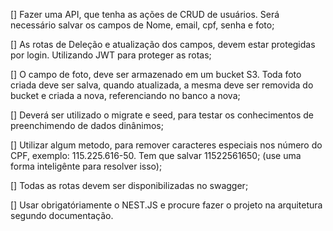 [] Fazer uma API, que tenha as ações de CRUD de usuários. Será necessário salvar os campos de Nome, email, cpf, senha e foto;

[] As rotas de Deleção e atualização dos campos, devem estar protegidas por login. Utilizando JWT para proteger as rotas;

[] O campo de foto, deve ser armazenado em um bucket S3. Toda foto criada deve ser salva, quando atualizada, a mesma deve ser removida do bucket e criada a nova, referenciando no banco a nova;

[] Deverá ser utilizado o migrate e seed, para testar os conhecimentos de preenchimendo de dados dinânimos;

[] Utilizar algum metodo, para remover caracteres especiais nos número do CPF, exemplo: 115.225.616-50. Tem que salvar 11522561650; (use uma forma inteligênte para resolver isso);

[] Todas as rotas devem ser disponibilizadas no swagger;

[] Usar obrigatóriamente o NEST.JS e procure fazer o projeto na arquitetura segundo documentação.
